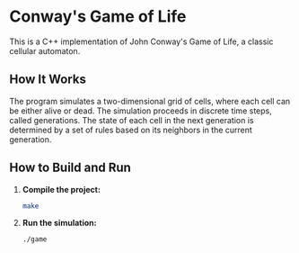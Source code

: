 # Conway's Game of Life

This is a C++ implementation of John Conway's Game of Life, a classic cellular automaton.

## How It Works

The program simulates a two-dimensional grid of cells, where each cell can be either alive or dead. The simulation proceeds in discrete time steps, called generations. The state of each cell in the next generation is determined by a set of rules based on its neighbors in the current generation.

## How to Build and Run

1.  **Compile the project:**
    ```bash
    make
    ```

2.  **Run the simulation:**
    ```bash
    ./game
    ```
